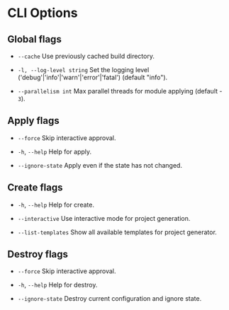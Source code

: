 # CLI Options

## Global flags

* `--cache`             Use previously cached build directory.

* `-l, --log-level string`   Set the logging level ('debug'|'info'|'warn'|'error'|'fatal') (default "info").

* `--parallelism int`    Max parallel threads for module applying (default - `3`).

## Apply flags

* `--force`              Skip interactive approval.

* `-h`, `--help`         Help for apply.

* `--ignore-state`       Apply even if the state has not changed.

## Create flags

* `-h`, `--help`        Help for create.

* `--interactive`       Use interactive mode for project generation.

* `--list-templates`    Show all available templates for project generator.

## Destroy flags

* `--force`              Skip interactive approval.

* `-h`, `--help`         Help for destroy.

* `--ignore-state`       Destroy current configuration and ignore state.
